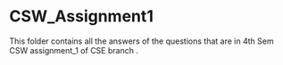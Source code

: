 # CSW_Assignment1
This folder contains all the answers of the questions that are in 4th Sem CSW assignment_1 of CSE branch .
